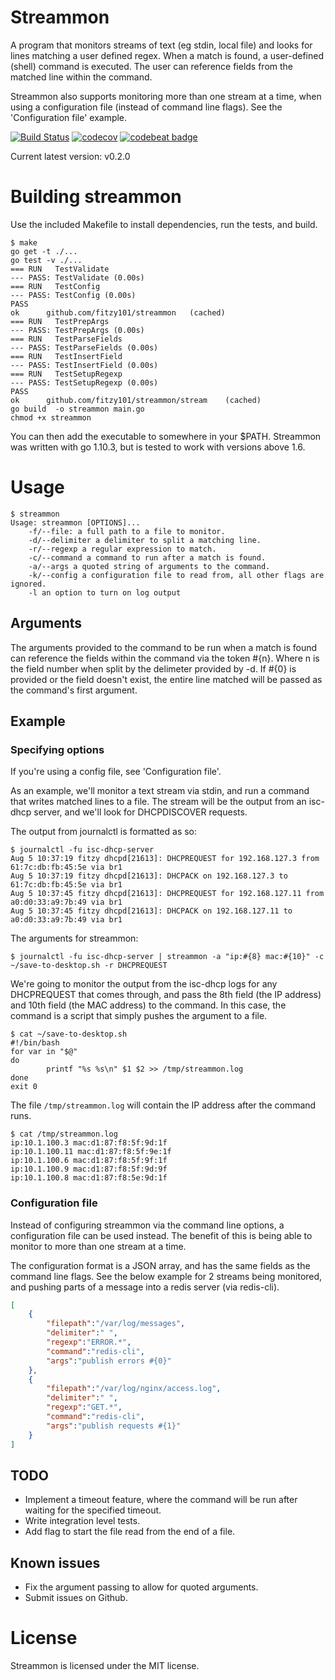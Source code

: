 # Streammon
A program that monitors streams of text (eg stdin, local file) and looks for lines matching a user defined regex.
When a match is found, a user-defined (shell) command is executed. The user can reference fields from the matched line
within the command. 

Streammon also supports monitoring more than one stream at a time, when using a configuration file (instead of command line flags). See the 'Configuration file' example.

[![Build Status](https://travis-ci.org/fitzy101/streammon.svg?branch=master)](https://travis-ci.org/fitzy101/streammon)
[![codecov](https://codecov.io/gh/fitzy101/streammon/branch/master/graph/badge.svg)](https://codecov.io/gh/fitzy101/streammon)
[![codebeat badge](https://codebeat.co/badges/f93e106a-c6c3-4fd8-b108-5ee13a7a9bb4)](https://codebeat.co/projects/github-com-fitzy101-streammon-master)


Current latest version: v0.2.0

# Building streammon
Use the included Makefile to install dependencies, run the tests, and build.

```
$ make
go get -t ./...
go test -v ./...
=== RUN   TestValidate
--- PASS: TestValidate (0.00s)
=== RUN   TestConfig
--- PASS: TestConfig (0.00s)
PASS
ok      github.com/fitzy101/streammon   (cached)
=== RUN   TestPrepArgs
--- PASS: TestPrepArgs (0.00s)
=== RUN   TestParseFields
--- PASS: TestParseFields (0.00s)
=== RUN   TestInsertField
--- PASS: TestInsertField (0.00s)
=== RUN   TestSetupRegexp
--- PASS: TestSetupRegexp (0.00s)
PASS
ok      github.com/fitzy101/streammon/stream    (cached)
go build  -o streammon main.go
chmod +x streammon

```

You can then add the executable to somewhere in your $PATH.
Streammon was written with go 1.10.3, but is tested to work with versions above 1.6.

# Usage
```
$ streammon
Usage: streammon [OPTIONS]...
	-f/--file: a full path to a file to monitor.
	-d/--delimiter a delimiter to split a matching line.
	-r/--regexp a regular expression to match.
	-c/--command a command to run after a match is found.
	-a/--args a quoted string of arguments to the command.
	-k/--config a configuration file to read from, all other flags are ignored.
	-l an option to turn on log output
```

## Arguments
The arguments provided to the command to be run when a match is found can reference the fields within the command via the token #{n}. Where n is the field number when split by the delimeter provided by -d. If #{0} is provided or the field doesn't exist, the entire line matched will be passed as the command's first argument.

## Example

### Specifying options
If you're using a config file, see 'Configuration file'.

As an example, we'll monitor a text stream via stdin, and run a command that writes matched lines to a file.
The stream will be the output from an isc-dhcp server, and we'll look for DHCPDISCOVER requests.

The output from journalctl is formatted as so:
```
$ journalctl -fu isc-dhcp-server
Aug 5 10:37:19 fitzy dhcpd[21613]: DHCPREQUEST for 192.168.127.3 from 61:7c:db:fb:45:5e via br1
Aug 5 10:37:19 fitzy dhcpd[21613]: DHCPACK on 192.168.127.3 to 61:7c:db:fb:45:5e via br1
Aug 5 10:37:45 fitzy dhcpd[21613]: DHCPREQUEST for 192.168.127.11 from a0:d0:33:a9:7b:49 via br1
Aug 5 10:37:45 fitzy dhcpd[21613]: DHCPACK on 192.168.127.11 to a0:d0:33:a9:7b:49 via br1
```

The arguments for streammon:
```
$ journalctl -fu isc-dhcp-server | streammon -a "ip:#{8} mac:#{10}" -c ~/save-to-desktop.sh -r DHCPREQUEST
```

We're going to monitor the output from the isc-dhcp logs for any DHCPREQUEST that comes through, and pass the 8th field (the IP address) and 10th field (the MAC address) to the command. In this case, the command is a script that simply pushes the argument to a file.

```
$ cat ~/save-to-desktop.sh
#!/bin/bash
for var in "$@"
do
        printf "%s %s\n" $1 $2 >> /tmp/streammon.log
done
exit 0
```

The file `/tmp/streammon.log` will contain the IP address after the command runs.

```
$ cat /tmp/streammon.log
ip:10.1.100.3 mac:d1:87:f8:5f:9d:1f
ip:10.1.100.11 mac:d1:87:f8:5f:9e:1f
ip:10.1.100.6 mac:d1:87:f8:5f:9f:1f
ip:10.1.100.9 mac:d1:87:f8:5f:9d:9f
ip:10.1.100.8 mac:d1:87:f8:5e:9d:1f
```

### Configuration file
Instead of configuring streammon via the command line options, a configuration file can be used instead. The benefit of this is being able to monitor to more than one stream at a time.

The configuration format is a JSON array, and has the same fields as the command line flags. See the below example for 2 streams being monitored, and pushing parts of a message into a redis server (via redis-cli).

```json
[
	{
		"filepath":"/var/log/messages",
		"delimiter":" ",
		"regexp":"ERROR.*",
		"command":"redis-cli",
		"args":"publish errors #{0}"
	},
	{
		"filepath":"/var/log/nginx/access.log",
		"delimiter":" ",
		"regexp":"GET.*",
		"command":"redis-cli",
		"args":"publish requests #{1}"
	}
]
```

## TODO
- Implement a timeout feature, where the command will be run after waiting for the specified timeout.
- Write integration level tests.
- Add flag to start the file read from the end of a file.

## Known issues
- Fix the argument passing to allow for quoted arguments.
- Submit issues on Github.

# License
Streammon is licensed under the MIT license.
